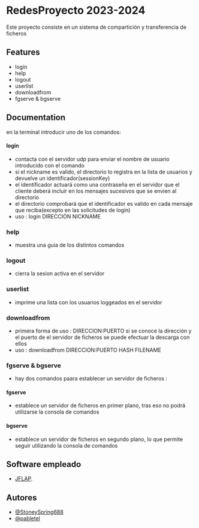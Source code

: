 # RedesProyecto 2023-2024



Este proyecto consiste en un sistema de compartición y transferencia de
ficheros

## Features

- login
- help
- logout
- userlist
- downloadfrom
- fgserve & bgserve

## Documentation

en la terminal introducir uno de los comandos:
#### login
- contacta con el servidor udp para enviar el nombre de usuario introducido con el comando 
- si el nickname es valido, el directorio lo registra en la lista de usuarios y devuelve un identificador(sessionKey)
- el identificador actuará como una contraseña en el servidor que el cliente deberá incluir en los mensajes sucesivos que se envien al directorio
- el directorio comprobará que el identificador es valido en cada mensaje que reciba(excepto en las solicitudes de login)
- uso : login DIRECCIÓN NICKNAME

### help
- muestra una guia de los distintos comandos

### logout
- cierra la sesion activa en el servidor

### userlist
- imprime una lista con los usuarios loggeados en el servidor

### downloadfrom
- primera forma de uso : DIRECCION:PUERTO
  si se conoce la dirección y el puerto de el servidor de ficheros se puede efectuar la descarga con ellos
- uso : downloadfrom DIRECCION:PUERTO HASH FILENAME

### fgserve & bgserve
- hay dos comandos paara establecer un servidor de ficheros :
#### fgserve
- establece un servidor de ficheros en primer plano, tras eso no podrá utilizarse la consola de comandos
#### bgserve
- establece un servidor de ficheros en segundo plano, lo que permite seguir utilizando la consola de comandos


## Software empleado

- [JFLAP](https://www.jflap.org). 

## Autores

- [@StoneySpring688](https://github.com/StoneySpring688)
- [@pabletel](https://github.com/pabletel)
